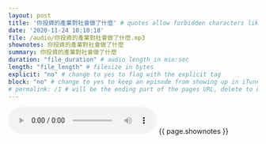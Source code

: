 ```yaml
---
layout: post
title: '你投資的產業對社會做了什麼' # quotes allow forbidden characters like the colon
date: '2020-11-24 10:10:18'
file: /audio/你投資的產業對社會做了什麼.mp3
shownotes: 你投資的產業對社會做了什麼
summary: 你投資的產業對社會做了什麼
duration: "file_duration" # audio length in min:sec
length: "file_length" # filesize in bytes
explicit: "no" # change to yes to flag with the explicit tag
block: "no" # change to yes to keep an episode from showing up in iTunes
# permalink: /1 # will be the ending part of the pages URL, delete to default to the title
---
```


<audio controls>
<source src="{{site.url}}{{site.baseurl}}{{ page.file }}" type="audio/x-mp3">
Your browser does not support the audio element.
</audio>
{{ page.shownotes }}
